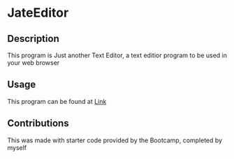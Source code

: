 # JateEditor
## Description
This program is Just another Text Editor, a text editior program to be used in your web browser

## Usage
This program can be found at [Link](https://text-editor-program-d6ad481a815c.herokuapp.com/)

## Contributions
This was made with starter code provided by the Bootcamp, completed by myself
